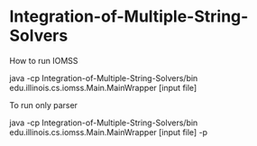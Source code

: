 # Integration-of-Multiple-String-Solvers

How to run IOMSS

java -cp Integration-of-Multiple-String-Solvers/bin edu.illinois.cs.iomss.Main.MainWrapper [input file]

To run only parser

java -cp Integration-of-Multiple-String-Solvers/bin edu.illinois.cs.iomss.Main.MainWrapper [input file] -p

